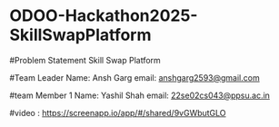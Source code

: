 # ODOO-Hackathon2025-SkillSwapPlatform

#Problem Statement
Skill Swap Platform

#Team Leader
Name: Ansh Garg
email: anshgarg2593@gmail.com

#team Member 1
Name: Yashil Shah
email: 22se02cs043@ppsu.ac.in

#video : https://screenapp.io/app/#/shared/9vGWbutGLO
